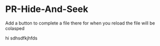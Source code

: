# PR-Hide-And-Seek
Add a button to complete a file there for when you reload the file will be colasped

hi
sdhsdfkjhfds
